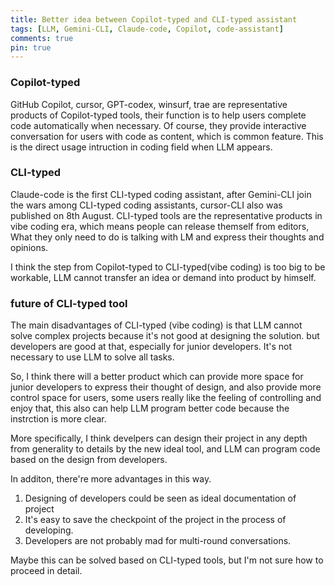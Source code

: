 ```yaml
---
title: Better idea between Copilot-typed and CLI-typed assistant
tags: [LLM, Gemini-CLI, Claude-code, Copilot, code-assistant]
comments: true
pin: true
---
```


### Copilot-typed
GitHub Copilot, cursor, GPT-codex, winsurf, trae are representative products of Copilot-typed tools, their function is to help users complete code automatically when necessary. Of course, they provide interactive conversation for users with code as content, which is common feature. This is the direct usage intruction in coding field when LLM appears. 

### CLI-typed
Claude-code is the first CLI-typed coding assistant, after Gemini-CLI join the wars among CLI-typed coding assistants, cursor-CLI also was published on 8th August. CLI-typed tools are the representative products in vibe coding era, which means people can release themself from editors, What they only need to do is talking with LM and express their thoughts and opinions. 

I think the step from Copilot-typed to CLI-typed(vibe coding) is too big to be workable, LLM cannot transfer an idea or demand into product by himself. 

### future of CLI-typed tool
The main disadvantages of CLI-typed (vibe coding) is that LLM cannot solve complex projects because it's not good at designing the solution. but developers are good at that, especially for junior developers. It's not necessary to use LLM to solve all tasks. 

So, I think there will a better product which can provide more space for junior developers to express their thought of design, and also provide more control space for users, some users really like the feeling of controlling and enjoy that, this also can help LLM program better code because the instrction is more clear. 

More specifically, I think develpers can design their project in any depth from generality to details by the new ideal tool, and LLM can program code based on the design from developers. 

In additon, there're more advantages in this way. 
1. Designing of developers could be seen as ideal documentation of project
2. It's easy to save the checkpoint of the project in the process of developing. 
3. Developers are not probably mad for multi-round conversations. 

Maybe this can be solved based on CLI-typed tools, but I'm not sure how to proceed in detail. 